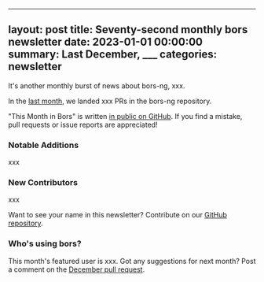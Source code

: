 
---
layout:     post
title:      Seventy-second monthly bors newsletter
date:       2023-01-01 00:00:00
summary:    Last December, ___
categories: newsletter
---

It's another monthly burst of news about bors-ng, xxx.

In the [last month](https://github.com/bors-ng/bors-ng/pulls?q=is%3Apr+is%3Amerged+closed%3A2022-12-01..2022-12-31),
we landed xxx PRs in the bors-ng repository.

"This Month in Bors" is written [in public on GitHub][GitHub for TMiB].
If you find a mistake, pull requests or issue reports are appreciated!

[GitHub for TMiB]: https://github.com/bors-ng/bors-ng.github.io


### Notable Additions

xxx


### New Contributors

xxx

Want to see your name in this newsletter? Contribute on our [GitHub repository](https://github.com/bors-ng/bors-ng).


### Who's using bors?

This month's featured user is xxx.
Got any suggestions for next month?
Post a comment on the [December pull request](https://github.com/bors-ng/bors-ng.github.io/pull/___).
